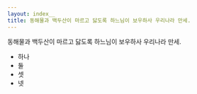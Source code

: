 ```yaml
---
layout: index__
title: 동해물과 백두산이 마르고 닳도록 하느님이 보우하사 우리나라 만세. 
---
```


동해물과 백두산이 마르고 닳도록 하느님이 보우하사 우리나라 만세. 

- 하나
- 둘 
- 셋 
- 넷
